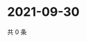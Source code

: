 # 2021-09-30

共 0 条

<!-- BEGIN WEIBO -->
<!-- 最后更新时间 Thu Sep 30 2021 12:00:33 GMT+0800 (China Standard Time) -->

<!-- END WEIBO -->
